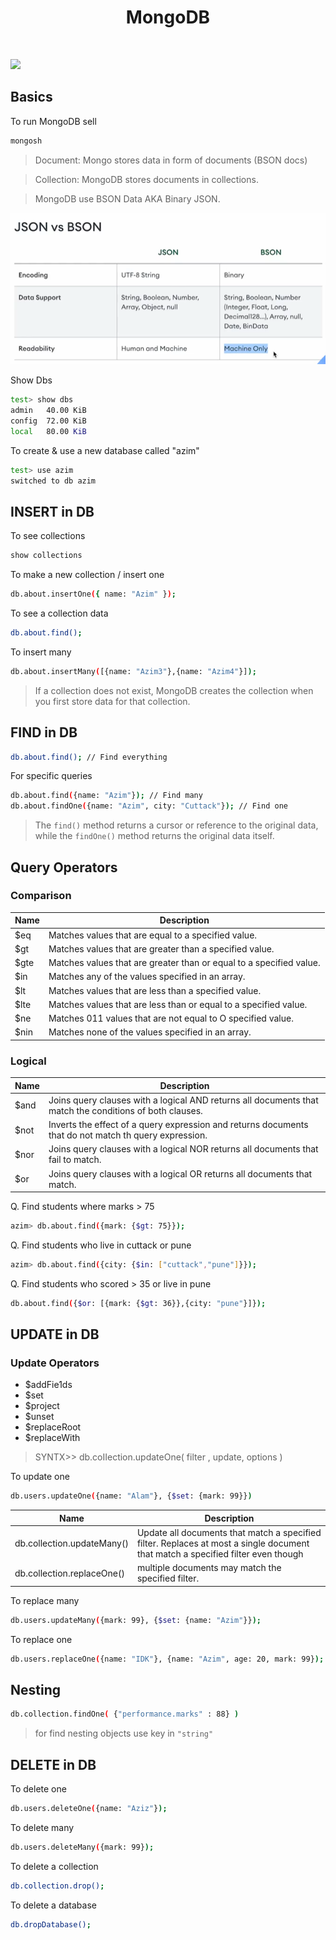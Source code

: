 <h1 align="center">MongoDB</h1>
<br/>

![](https://webimages.mongodb.com/_com_assets/cms/kuzt9r42or1fxvlq2-Meta_Generic.png)

## Basics

To run MongoDB sell
```sh
mongosh
```

> Document: Mongo stores data in form of documents (BSON docs)
 
> Collection: MongoDB stores documents in collections.

> MongoDB use BSON Data AKA Binary JSON.

![](assets/MongoDB_JSON_vs_Bson.png)

Show Dbs
```sh
test> show dbs
admin   40.00 KiB
config  72.00 KiB
local   80.00 KiB
```

To create & use a new database called "azim"
```sh
test> use azim
switched to db azim
```

## INSERT in DB

To see collections

```sh
show collections
```

To make a new collection / insert one

```sh 
db.about.insertOne({ name: "Azim" });
```

To see a collection data

```sh
db.about.find();
```

To insert many

```sh
db.about.insertMany([{name: "Azim3"},{name: "Azim4"}]);
```

> If a collection does not exist, MongoDB creates the collection when you first store data for that collection.


## FIND in DB

```sh
db.about.find(); // Find everything
```

For specific queries

```sh
db.about.find({name: "Azim"}); // Find many
db.about.findOne({name: "Azim", city: "Cuttack"}); // Find one
```

> The `find()` method returns a cursor or reference to the original data, while the `findOne()` method returns the original data itself.

## Query Operators

### Comparison

| Name | Description |
|------|-------------|
| $eq  | Matches values that are equal to a specified value. |
| $gt  | Matches values that are greater than a specified value. |
| $gte | Matches values that are greater than or equal to a specified value. |
| $in  | Matches any of the values specified in an array. |
| $lt  | Matches values that are less than a specified value. |
| $lte | Matches values that are less than or equal to a specified value. |
| $ne  | Matches 011 values that are not equal to O specified value. |
| $nin | Matches none of the values specified in an array. |

### Logical

| Name | Description |
|------|-------------|
| $and | Joins query clauses with a logical AND returns all documents that match the conditions of both clauses. |
| $not | Inverts the effect of a query expression and returns documents that do not match th query expression.|
| $nor | Joins query clauses with a logical NOR returns all documents that fail to match. |
| $or | Joins query clauses with a logical OR returns all documents that match. |

Q. Find students where marks > 75

```sh
azim> db.about.find({mark: {$gt: 75}});
```

Q. Find students who live in cuttack or pune

```sh
azim> db.about.find({city: {$in: ["cuttack","pune"]}});
```

Q. Find students who scored > 35 or live in pune

```sh
db.about.find({$or: [{mark: {$gt: 36}},{city: "pune"}]});
```

## UPDATE in DB

### Update Operators
 * $addFie1ds
 * $set
 * $project
 * $unset
 * $replaceRoot
 * $replaceWith

> SYNTX>> db.coIIection.updateOne( filter , update, options )

To update one

```sh
db.users.updateOne({name: "Alam"}, {$set: {mark: 99}})
```

| Name | Description |
|------|-------------|
| db.collection.updateMany() | Update all documents that match a specified filter. Replaces at most a single document that match a specified filter even though |
| db.collection.replaceOne() | multiple documents may match the specified filter. |

To replace many

```sh
db.users.updateMany({mark: 99}, {$set: {name: "Azim"}});
```

To replace one 

```sh
db.users.replaceOne({name: "IDK"}, {name: "Azim", age: 20, mark: 99});
```

## Nesting

```sh
db.collection.findOne( {"performance.marks" : 88} )
```

> for find nesting objects use key in `"string"`

## DELETE in DB

To delete one

```sh
db.users.deleteOne({name: "Aziz"});
```

To delete many

```sh
db.users.deleteMany({mark: 99});
```

To delete a collection

```sh
db.collection.drop();
```

To delete a database

```sh
db.dropDatabase();
```